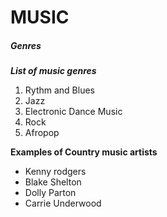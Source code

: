 # MUSIC
##### Genres

***List of music genres***

1. Rythm and Blues
2. Jazz
3. Electronic Dance Music
4. Rock
5. Afropop

**Examples of Country music artists**

- Kenny rodgers
- Blake Shelton
- Dolly Parton
- Carrie Underwood
